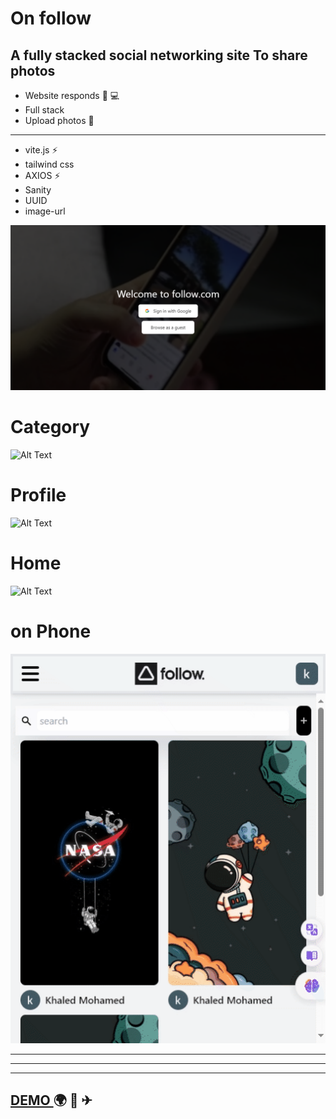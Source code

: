 # On follow 

 ## A fully stacked social networking site To share photos
  
  * Website responds 📱 💻
* Full stack 
* Upload photos 📸
---
* vite.js ⚡
* tailwind css
* AXIOS ⚡
* Sanity
* UUID
* image-url
 


![Alt Text](./READMEfiles/chrome-capture.png)


# Category
![Alt Text](./READMEfiles/wll.gif)

# Profile
![Alt Text](./READMEfiles/profile.gif)
# Home
![Alt Text](./READMEfiles/home.gif)
# on Phone
![Alt Text](./READMEfiles/phone.gif)


 


---
---
---


## [DEMO  ](https://onfollow.netlify.app) 🌍 🌌 ✈   
 
 